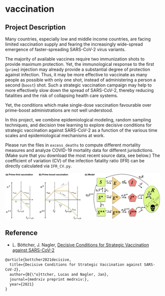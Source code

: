 # vaccination

## Project Description

Many countries, especially low and middle income countries, are facing limited vaccination supply and fearing the increasingly wide-spread emergence of faster-spreading SARS-CoV-2 virus variants.

The majority of available vaccines require two immunization shots to provide maximum protection. Yet, the immunological response to the first (``prime``) injection may already  provide a substantial degree of protection against infection. Thus, it may be more effective to vaccinate as many people as possible with only one shot, instead of administering a person a second (``boost``) shot. Such a strategic vaccination campaign may help to more effectively slow down the spread of SARS-CoV-2, thereby reducing fatalities and the risk of collapsing health care systems.

Yet, the conditions which make single-dose vaccination favourable over prime-boost administrations are not well understood.

In this project, we combine epidemiological modeling, random sampling techniques, and decision tree learning to explore decisive conditions for strategic vaccination against SARS-CoV-2 as a function of the various time scales and epidemiological mechanisms at work.

Please run the files in ``excess_deaths`` to compute different mortality measures and analyze COVID-19 mortality data for different jurisdictions. (Make sure that you download the most recent source data, see below.) The coefficient of variation (CV) of the infection fatality ratio (IFR) can be directly calculated via ``IFR_CV.py``.

![Image](illustration_final.png)

## Reference
* L. Böttcher, J. Nagler, [Decisive Conditions for Strategic Vaccination against SARS-CoV-2](https://www.medrxiv.org/content/10.1101/2021.01.10.21249524v1.full)

```
@article{bottcher2021decisive,
  title={Decisive Conditions for Strategic Vaccination against SARS-CoV-2},
  author={B{\"o}ttcher, Lucas and Nagler, Jan},
  journal={medrxiv preprint medrxiv:},
  year={2021}
}
```
